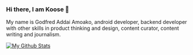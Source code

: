 ### Hi there, I am Koose 👋
My name is Godfred Addai Amoako, android developer, backend developer with other skills in product thinking and design, content curator, content writing and journalism.

[![My Github Stats](https://github-readme-stats.vercel.app/api?username=brakoose)](https://github.com/anuraghazra/github-readme-stats)
